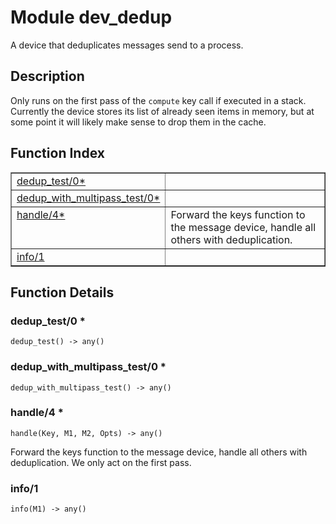 

# Module dev_dedup #

A device that deduplicates messages send to a process.

<a name="description"></a>

## Description ##
Only runs on the first pass of the `compute` key call if executed
in a stack. Currently the device stores its list of already seen
items in memory, but at some point it will likely make sense to
drop them in the cache.<a name="index"></a>

## Function Index ##


<table width="100%" border="1" cellspacing="0" cellpadding="2" summary="function index"><tr><td valign="top"><a href="#dedup_test-0">dedup_test/0*</a></td><td></td></tr><tr><td valign="top"><a href="#dedup_with_multipass_test-0">dedup_with_multipass_test/0*</a></td><td></td></tr><tr><td valign="top"><a href="#handle-4">handle/4*</a></td><td>Forward the keys function to the message device, handle all others
with deduplication.</td></tr><tr><td valign="top"><a href="#info-1">info/1</a></td><td></td></tr></table>


<a name="functions"></a>

## Function Details ##

<a name="dedup_test-0"></a>

### dedup_test/0 * ###

`dedup_test() -> any()`

<a name="dedup_with_multipass_test-0"></a>

### dedup_with_multipass_test/0 * ###

`dedup_with_multipass_test() -> any()`

<a name="handle-4"></a>

### handle/4 * ###

`handle(Key, M1, M2, Opts) -> any()`

Forward the keys function to the message device, handle all others
with deduplication. We only act on the first pass.

<a name="info-1"></a>

### info/1 ###

`info(M1) -> any()`

